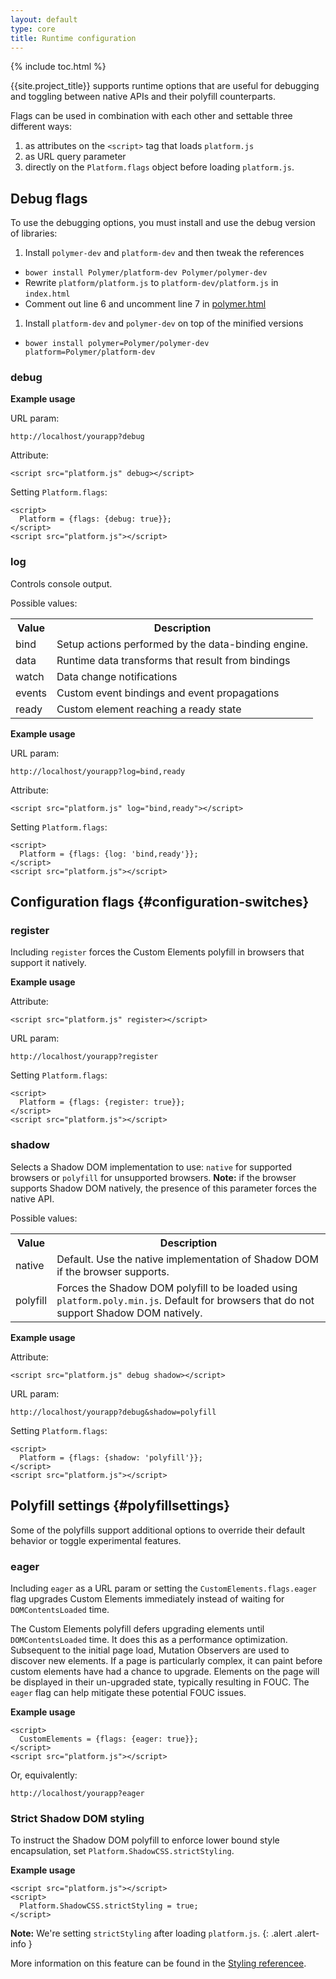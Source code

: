 ```yaml
---
layout: default
type: core
title: Runtime configuration
---
```


{% include toc.html %}

{{site.project_title}} supports runtime options that are useful for debugging
and toggling between native APIs and their polyfill counterparts.

Flags can be used in combination with each other and settable three different ways:

1. as attributes on the `<script>` tag that loads `platform.js`
2. as URL query parameter
3. directly on the `Platform.flags` object before loading `platform.js`. 

## Debug flags

To use the debugging options, you must install and use the debug version of libraries:

1. Install `polymer-dev` and `platform-dev` and then tweak the references
  - `bower install Polymer/platform-dev Polymer/polymer-dev`
  - Rewrite `platform/platform.js` to `platform-dev/platform.js` in `index.html`
  - Comment out line 6 and uncomment line 7 in [polymer.html](https://github.com/Polymer/polymer/blob/master/polymer.html)
1. Install `platform-dev` and `polymer-dev` on top of the minified versions
  - `bower install polymer=Polymer/polymer-dev platform=Polymer/platform-dev`

### debug

**Example usage**

URL param:

    http://localhost/yourapp?debug

Attribute:

    <script src="platform.js" debug></script>

Setting `Platform.flags`:

    <script>
      Platform = {flags: {debug: true}};
    </script>
    <script src="platform.js"></script>

### log

Controls console output.

Possible values:

<table class="table">
  <tr>
    <th>Value</th><th>Description</th>
  </tr>
  <tr>
    <td>bind</td><td>Setup actions performed by the data-binding engine.</td>
  </tr>
  <tr>
    <td>data</td><td>Runtime data transforms that result from bindings</td>
  </tr>
  <tr>
    <td>watch</td><td>Data change notifications</td>
  </tr>
  <tr>
    <td>events</td><td>Custom event bindings and event propagations</td>
  </tr>
  <tr>
    <td>ready</td><td>Custom element reaching a ready state</td>
  </tr>
</table>

**Example usage**

URL param:

    http://localhost/yourapp?log=bind,ready

Attribute:

    <script src="platform.js" log="bind,ready"></script>

Setting `Platform.flags`:

    <script>
      Platform = {flags: {log: 'bind,ready'}};
    </script>
    <script src="platform.js"></script>

## Configuration flags {#configuration-switches}

### register

Including `register` forces the Custom Elements polyfill in browsers that support it natively.

**Example usage**

Attribute:

    <script src="platform.js" register></script>

URL param:

    http://localhost/yourapp?register

Setting `Platform.flags`:

    <script>
      Platform = {flags: {register: true}};
    </script>
    <script src="platform.js"></script>

### shadow

Selects a Shadow DOM implementation to use: `native` for supported browsers or `polyfill`
for unsupported browsers. **Note:** if the browser supports Shadow DOM natively, the presence
of this parameter forces the native API.

Possible values:

<table class="table">
  <tr>
    <th>Value</th><th>Description</th>
  </tr>
  <tr>
    <td>native</td><td>Default. Use the native implementation of Shadow DOM if the browser supports.</td>
  </tr>
  <tr>
    <td>polyfill</td><td>Forces the Shadow DOM polyfill to be loaded using <code>platform.poly.min.js</code>. Default for browsers that do not support Shadow DOM natively.</td>
  </tr>
</table>

**Example usage**

Attribute:

    <script src="platform.js" debug shadow></script>

URL param:

    http://localhost/yourapp?debug&shadow=polyfill

Setting `Platform.flags`:

    <script>
      Platform = {flags: {shadow: 'polyfill'}};
    </script>
    <script src="platform.js"></script>

## Polyfill settings {#polyfillsettings}

Some of the polyfills support additional options to override their default behavior
or toggle experimental features.

### eager

Including `eager` as a URL param or setting the `CustomElements.flags.eager` flag
upgrades Custom Elements immediately instead of waiting for `DOMContentsLoaded` time.

The Custom Elements polyfill defers upgrading elements until `DOMContentsLoaded` time. It does this as a performance optimization. Subsequent to the initial page load, Mutation Observers are used to discover new elements. If a page is particularly complex, it can paint before custom elements have
had a chance to upgrade. Elements on the page will be displayed in their un-upgraded state, typically
resulting in FOUC. The `eager` flag can help mitigate these potential FOUC issues.

**Example usage**

    <script>
      CustomElements = {flags: {eager: true}};
    </script>
    <script src="platform.js"></script>

Or, equivalently:

    http://localhost/yourapp?eager

### Strict Shadow DOM styling

To instruct the Shadow DOM polyfill to enforce lower bound style encapsulation,
set `Platform.ShadowCSS.strictStyling`.

**Example usage**

    <script src="platform.js"></script>
    <script>
      Platform.ShadowCSS.strictStyling = true;
    </script>

**Note:** We're setting `strictStyling` after loading `platform.js`.
{: .alert .alert-info }

More information on this feature can be found in the [Styling referencee](docs/polymer/styling.html#strictstyling).

<!--
## eval

When `true`, component scripts are executed with `eval` instead of script tag injection. Default is `false`.

Example:

    <script src="platform.js" eval="true"></script>

  or

    http://localhost/polymer/toolkit-ui/getting_started/?eval

-->